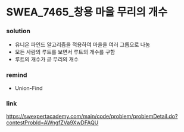 # SWEA_7465_창용 마을 무리의 개수

### solution
* 유니온 파인드 알고리즘을 적용하여 마을을 여러 그룹으로 나눔
* 모든 사람의 루트를 보면서 루트의 개수를 구함
* 루트의 개수가 곧 무리의 개수

### remind
* Union-Find

### link
https://swexpertacademy.com/main/code/problem/problemDetail.do?contestProbId=AWngfZVa9XwDFAQU